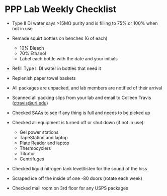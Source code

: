 # PPP Lab Weekly Checklist

- Type II DI water says >15MΩ purity and is filling to 75% or 100% when not in use
- Remade squirt bottles on benches (6 of each)

  - 10% Bleach
  - 70% Ethanol
  - Label each bottle with the date and your initials
- Refill Type II DI water in bottles that need it
- Replenish paper towel baskets
- All packages are unpacked, and lab members are notified of their arrival
- Scanned all packing slips from your lab and email to Colleen Travis (ctravis@uri.edu)
- Checked SAAs to see if any thing is full and needs to be picked up
- Checked all equipment is turned off or shut down (if not in use):
  - Gel power stations
  - TapeStation and laptop
  - Plate Reader and laptop
  - Thermocyclers
  - Titrator
  - Centrifuges
- Checked liquid nitrogen tank level/listen for the sound of the hiss
- Scraped ice off the inside of one -80 doors (rotate each week)
- Checked mail room on 3rd floor for any USPS packages
